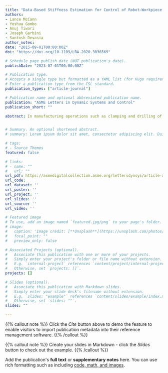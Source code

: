 ```yaml
---
title: "Data-Based Stiffness Estimation for Control of Robot–Workpiece Elastic Interactions"
authors:
- Lance McCann
- Yoshua Gombo
- Anuj Tiwari
- Joseph Garbini
- Santosh Devasia
author_notes:
date: "2015-09-01T00:00:00Z"
doi: "https://doi.org/10.1109/LRA.2020.3036569"

# Schedule page publish date (NOT publication's date).
publishDate: "2023-07-01T00:00:00Z"

# Publication type.
# Accepts a single type but formatted as a YAML list (for Hugo requirements).
# Enter a publication type from the CSL standard.
publication_types: ["article-journal"]

# Publication name and optional abbreviated publication name.
publication: "ASME Letters in Dynamic Systems and Control"
publication_short: ""

abstract: In manufacturing operations such as clamping and drilling of elastic structures, tool–workpiece normality must be maintained, and shear forces minimized to avoid tool or workpiece damage. The challenge is that the combined stiffness of a robot and workpiece, needed to control the robot–workpiece elastic interactions, are often difficult to model and can vary due to geometry changes of the workpiece caused by large deformations and associated pose variations of the robot. The main contribution of this article is an algorithm (i) to learn the robot–workpiece stiffness relationship using a model-free data-based approach and (ii) to use it for applying desired forces and torques on the elastic structure. Moreover, comparative experiments with and without the data-based stiffness estimation show that clamping operating speed is increased by four times when using the stiffness estimation method while interaction forces and torques are kept within acceptable bounds.


# Summary. An optional shortened abstract.
# summary: Lorem ipsum dolor sit amet, consectetur adipiscing elit. Duis posuere tellus ac convallis placerat. Proin tincidunt magna sed ex sollicitudin condimentum.

# tags:
# - Source Themes
featured: false

# links:
# - name: ""
#   url: ""
url_pdf: https://asmedigitalcollection.asme.org/lettersdynsys/article-abstract/3/3/031003/1168959/Data-Based-Stiffness-Estimation-for-Control-of
url_code: 
url_dataset: ''
url_poster: ''
url_project: ''
url_slides: ''
url_source: ''
url_video: ''

# Featured image
# To use, add an image named `featured.jpg/png` to your page's folder. 
# image:
#   caption: 'Image credit: [**Unsplash**](https://unsplash.com/photos/jdD8gXaTZsc)'
#   focal_point: ""
#   preview_only: false

# Associated Projects (optional).
#   Associate this publication with one or more of your projects.
#   Simply enter your project's folder or file name without extension.
#   E.g. `internal-project` references `content/project/internal-project/index.md`.
#   Otherwise, set `projects: []`.
projects: []

# Slides (optional).
#   Associate this publication with Markdown slides.
#   Simply enter your slide deck's filename without extension.
#   E.g. `slides: "example"` references `content/slides/example/index.md`.
#   Otherwise, set `slides: ""`.
slides: ""

---
```




{{% callout note %}}
Click the *Cite* button above to demo the feature to enable visitors to import publication metadata into their reference management software.
{{% /callout %}}

{{% callout note %}}
Create your slides in Markdown - click the *Slides* button to check out the example.
{{% /callout %}}

Add the publication's **full text** or **supplementary notes** here. You can use rich formatting such as including [code, math, and images](https://docs.hugoblox.com/content/writing-markdown-latex/).
